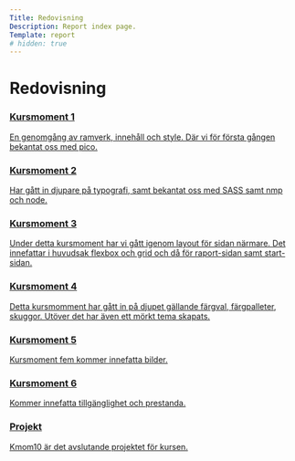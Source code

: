 ```yaml
---
Title: Redovisning
Description: Report index page.
Template: report
# hidden: true
---
```


Redovisning
==================

<div class="kmom-box">
    <a href="report/kmom01">
        <div class="kmom-link">
            <h3>Kursmoment 1</h3>
            <p>En genomgång av ramverk, innehåll och style. Där vi för första gången bekantat oss med pico.</p>
            <i class="fas fa-chevron-circle-right"></i>
        </div>
    </a>
</div>

<div class="kmom-box">
    <a href="report/kmom02">
        <div class="kmom-link">
            <h3>Kursmoment 2</h3>
            <p>Har gått in djupare på typografi, samt bekantat oss med SASS samt nmp och node.</p>
            <i class="fas fa-chevron-circle-right"></i>
        </div>
    </a>
</div>

<div class="kmom-box">
    <a href="report/kmom03">
        <div class="kmom-link">
            <h3>Kursmoment 3</h3>
            <p>Under detta kursmoment har vi gått igenom layout för sidan närmare. Det innefattar i huvudsak flexbox och grid och då för raport-sidan samt start-sidan.</p>
            <i class="fas fa-chevron-circle-right"></i>
        </div>
    </a>
</div>

<div class="kmom-box">
    <a href="report/kmom04">
        <div class="kmom-link">
            <h3>Kursmoment 4</h3>
            <p>Detta kursmomment har gått in på djupet gällande färgval, färgpalleter, skuggor. Utöver det har även ett mörkt tema skapats.</p>
            <i class="fas fa-chevron-circle-right"></i>
        </div>
    </a>
</div>

<div class="kmom-box">
    <a href="report/kmom05">
        <div class="kmom-link">
            <h3>Kursmoment 5</h3>
            <p>Kursmoment fem kommer innefatta bilder.</p>
            <i class="fas fa-chevron-circle-right"></i>
        </div>
    </a>
</div>

<div class="kmom-box">
    <a href="report/kmom06">
        <div class="kmom-link">
            <h3>Kursmoment 6</h3>
            <p>Kommer innefatta tillgänglighet och prestanda.</p>
            <i class="fas fa-chevron-circle-right"></i>
        </div>
    </a>
</div>

<div class="kmom-box project">
    <a href="report/kmom10">
        <div class="kmom-link">
            <h3>Projekt</h3>
            <p>Kmom10 är det avslutande projektet för kursen.</p>
            <i class="fas fa-chevron-circle-right"></i>
        </div>
    </a>
</div>
